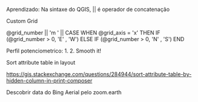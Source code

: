 Aprendizado:
Na sintaxe do QGIS, || é operador de concatenação

Custom Grid

@grid_number || 'm ' || 
CASE WHEN @grid_axis = 'x'
THEN 
  IF (@grid_number > 0, 'E' , 'W')
ELSE
  IF (@grid_number > 0, 'N' , 'S')
END



Perfil potenciometrico:
1.
2. Smooth it!



Sort attribute table in layout

https://gis.stackexchange.com/questions/284944/sort-attribute-table-by-hidden-column-in-print-composer


Descobrir data do Bing Aerial pelo zoom.earth
